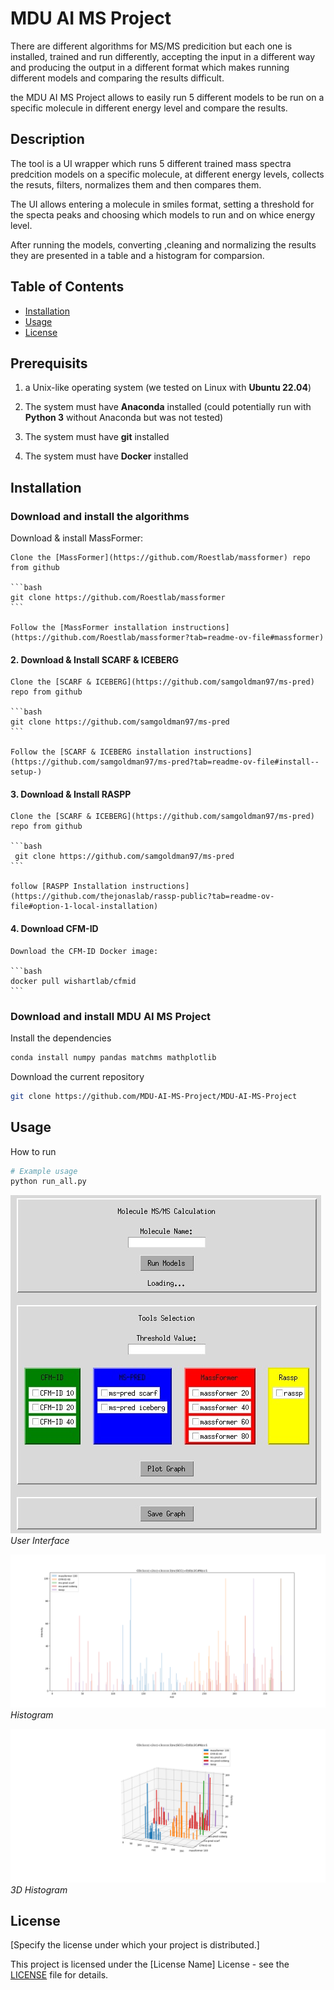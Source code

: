 
# MDU AI MS Project

There are different algorithms for MS/MS predicition but each one is installed, trained and run differently, accepting the input in a different way and producing the output in a different format which makes running different models and comparing the results difficult.

the MDU AI MS Project allows to easily run 5 different models to be run on a specific molecule in different energy level and compare the results.

## Description

The tool is a UI wrapper which runs 5 different trained mass spectra predcition models on a specific molecule,  at different energy levels, collects the resuts, filters, normalizes them and then compares them.

The UI allows entering a molecule in smiles format,  setting a threshold for the specta peaks and choosing which models to run and on whice energy level. 

After running the models, converting ,cleaning and normalizing the results they are presented in a table and a histogram for comparsion.


## Table of Contents

- [Installation](#installation)
- [Usage](#usage)
- [License](#license)

## Prerequisits

1) a Unix-like operating system (we tested on Linux with **Ubuntu 22.04**) 

2) The system must have **Anaconda** installed (could potentially run with **Python 3** without Anaconda but was not tested) 

3) The system must have **git** installed

4) The system must have **Docker** installed 


## Installation

### Download and install the algorithms 

 Download & install MassFormer:
    
    Clone the [MassFormer](https://github.com/Roestlab/massformer) repo from github
    
    ```bash
    git clone https://github.com/Roestlab/massformer
    ```

    Follow the [MassFormer installation instructions](https://github.com/Roestlab/massformer?tab=readme-ov-file#massformer) 


#### 2. Download & Install SCARF & ICEBERG
    Clone the [SCARF & ICEBERG](https://github.com/samgoldman97/ms-pred) repo from github
    
    ```bash
    git clone https://github.com/samgoldman97/ms-pred
    ```

    Follow the [SCARF & ICEBERG installation instructions](https://github.com/samgoldman97/ms-pred?tab=readme-ov-file#install--setup-) 
    

#### 3. Download & Install RASPP

    Clone the [SCARF & ICEBERG](https://github.com/samgoldman97/ms-pred) repo from github
    
    ```bash
     git clone https://github.com/samgoldman97/ms-pred
    ```

    follow [RASPP Installation instructions](https://github.com/thejonaslab/rassp-public?tab=readme-ov-file#option-1-local-installation) 


#### 4. Download CFM-ID 

    Download the CFM-ID Docker image:

    ```bash
    docker pull wishartlab/cfmid
    ```

### Download and install MDU AI MS Project

Install the dependencies
```bash
conda install numpy pandas matchms mathplotlib 
```

Download the current repository
```bash
git clone https://github.com/MDU-AI-MS-Project/MDU-AI-MS-Project
```

## Usage

How to run 

```bash
# Example usage
python run_all.py
```

![GUI](screenshots/gui.jpg)
*User Interface*

![Histogram](screenshots/figure.png)
*Histogram*

![Histogram3D](screenshots/figure3d.png)
*3D Histogram*


## License

[Specify the license under which your project is distributed.]

This project is licensed under the [License Name] License - see the [LICENSE](LICENSE) file for details.


